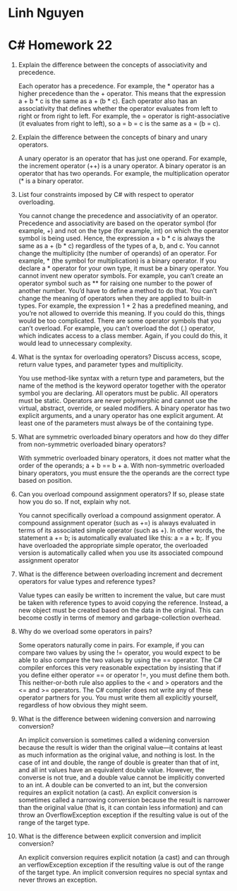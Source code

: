 # Linh Nguyen
# C# Homework 22

1. Explain the difference between the concepts of associativity and precedence.

	Each operator has a precedence. For example, the * operator has a higher precedence than the + operator. This means that the expression a + b * c is the same as a + (b * c). Each operator also has an associativity that defines whether the operator evaluates from left to right or from right to left. For example, the = operator is right-associative (it evaluates from right to left), so a = b = c is the same as a = (b = c).

2. Explain the difference between the concepts of binary and unary operators.

	A unary operator is an operator that has just one operand. For example, the increment operator (++) is a unary operator. A binary operator is an operator that has two operands. For example, the multiplication operator (* is a binary operator.

3. List four constraints imposed by C# with respect to operator overloading.

	You cannot change the precedence and associativity of an operator. Precedence and associativity are based on the operator symbol (for example, +) and not on the type (for example, int) on which the operator symbol is being used. Hence, the expression a + b * c is always the same as a + (b * c) regardless of the types of a, b, and c. You cannot change the multiplicity (the number of operands) of an operator. For example, * (the symbol for multiplication) is a binary operator. If you declare a * operator for your own type, it must be a binary operator. You cannot invent new operator symbols. For example, you can’t create an operator symbol such as ** for raising one number to the power of another number. You’d have to define a method to do that. You can’t change the meaning of operators when they are applied to built-in types. For example, the expression 1 + 2 has a predefined meaning, and you’re not allowed to override this meaning. If you could do this, things would be too complicated. There are some operator symbols that you can’t overload. For example, you can’t overload the dot (.) operator, which indicates access to a class member. Again, if you could do this, it would lead to unnecessary complexity.

4. What is the syntax for overloading operators? Discuss access, scope, return value types, and parameter types and multiplicity.

	You use method-like syntax with a return type and parameters, but the name of the method is the keyword operator together with the operator symbol you are declaring. All operators must be public. All operators must be static. Operators are never polymorphic and cannot use the virtual, abstract, override, or sealed modifiers. A binary operator has two explicit arguments, and a unary operator has one explicit argument. At least one of the parameters must always be of the containing type.

5. What are symmetric overloaded binary operators and how do they differ from non-symmetric overloaded binary operators?

	With symmetric overloaded binary operators, it does not matter what the order of the operands; a + b == b + a. With non-symmetric overloaded binary operators, you must ensure the the operands are the correct type based on position.

6. Can you overload compound assignment operators? If so, please state how you do so. If not, explain why not.

	You cannot specifically overload a compound assignment operator. A compound assignment operator (such as +=) is always evaluated in terms of its associated simple operator (such as +). In other words, the statement a += b; is automatically evaluated like this: a = a + b;. If you have overloaded the appropriate simple operator, the overloaded version is automatically called when you use its associated compound assignment operator

7. What is the difference between overloading increment and decrement operators for value types and reference types?

	Value types can easily be written to increment the value, but care must be taken with reference types to avoid copying the reference. Instead, a new object must be created based on the data in the original. This can become costly in terms of memory and garbage-collection overhead.

8. Why do we overload some operators in pairs?

	Some operators naturally come in pairs. For example, if you can compare two values by using the != operator, you would expect to be able to also compare the two values by using the == operator. The C# compiler enforces this very reasonable expectation by insisting that if you define either operator == or operator !=, you must define them both. This neither-or-both rule also applies to the < and > operators and the <= and >= operators. The C# compiler does not write any of these operator partners for you. You must write them all explicitly yourself, regardless of how obvious they might seem.

9. What is the difference between widening conversion and narrowing conversion?

	An implicit conversion is sometimes called a widening conversion because the result is wider than the original value—it contains at least as much information as the original value, and nothing is lost. In the case of int and double, the range of double is greater than that of int, and all int values have an equivalent double value. However, the converse is not true, and a double value cannot be implicitly converted to an int. A double can be converted to an int, but the conversion requires an explicit notation (a cast). An explicit conversion is sometimes called a narrowing conversion because the result is narrower than the original value (that is, it can contain less information) and can throw an OverflowException exception if the resulting value is out of the range of the target type.

10. What is the difference between explicit conversion and implicit conversion?

	An explicit conversion requires explicit notation (a cast) and can through an verflowException exception if the resulting value is out of the range of the target type. An implicit conversion requires no special syntax and never throws an exception.
